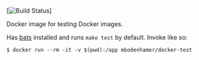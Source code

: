 [![Build Status](https://travis-ci.org/mbodenhamer/docker-docker-test.svg?branch=master)]

Docker image for testing Docker images.

Has [bats](https://github.com/sstephenson/bats) installed and runs `make test` by default. Invoke like so:

    $ docker run --rm -it -v $(pwd):/app mbodenhamer/docker-test


